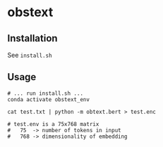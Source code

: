 # obstext

## Installation

See `install.sh`

## Usage

```
# ... run install.sh ...
conda activate obstext_env

cat test.txt | python -m obtext.bert > test.enc

# test.env is a 75x768 matrix
#   75  -> number of tokens in input
#   768 -> dimensionality of embedding
```